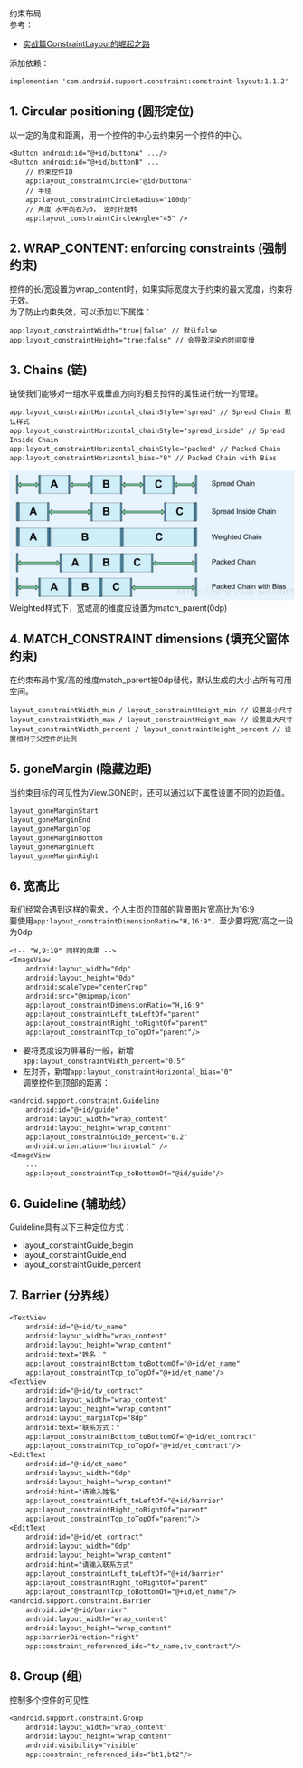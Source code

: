 约束布局  
参考：  
* [实战篇ConstraintLayout的崛起之路](https://www.jianshu.com/p/a74557359882)  

添加依赖：  
```
implemention 'com.android.support.constraint:constraint-layout:1.1.2'
```
## 1. Circular positioning (圆形定位)
以一定的角度和距离，用一个控件的中心去约束另一个控件的中心。  
```
<Button android:id="@+id/buttonA" .../>
<Button android:id="@+id/buttonB" ...
    // 约束控件ID
    app:layout_constraintCircle="@id/buttonA"
    // 半径
    app:layout_constraintCircleRadius="100dp"
    // 角度 水平向右为0， 逆时针旋转
    app:layout_constraintCircleAngle="45" />
```
## 2. WRAP_CONTENT: enforcing constraints (强制约束)
控件的长/宽设置为wrap_content时，如果实际宽度大于约束的最大宽度，约束将无效。  
为了防止约束失效，可以添加以下属性：  
```
app:layout_constraintWidth="true|false" // 默认false
app:layout_constraintHeight="true:false" // 会导致渲染的时间变慢
```
## 3. Chains (链)
链使我们能够对一组水平或垂直方向的相关控件的属性进行统一的管理。  
```
app:layout_constraintHorizontal_chainStyle="spread" // Spread Chain 默认样式
app:layout_constraintHorizontal_chainStyle="spread_inside" // Spread Inside Chain
app:layout_constraintHorizontal_chainStyle="packed" // Packed Chain
app:layout_constraintHorizontal_bias="0" // Packed Chain with Bias
```
![images](https://github.com/nonelittlesong/study-java/blob/master/Layout/ConstraintLayout/imgs/Screenshot%20from%202018-11-20%2009-53-31.png)  
Weighted样式下，宽或高的维度应设置为match_parent(0dp)  
## 4. MATCH_CONSTRAINT dimensions (填充父窗体约束)
在约束布局中宽/高的维度match_parent被0dp替代，默认生成的大小占所有可用空间。  
```
layout_constraintWidth_min / layout_constraintHeight_min // 设置最小尺寸
layout_constraintWidth_max / layout_constraintHeight_max // 设置最大尺寸
layout_constraintWidth_percent / layout_constraintHeight_percent // 设置相对于父控件的比例
```
## 5. goneMargin (隐藏边距)
当约束目标的可见性为View.GONE时，还可以通过以下属性设置不同的边距值。  
```
layout_goneMarginStart
layout_goneMarginEnd
layout_goneMarginTop
layout_goneMarginBottom
layout_goneMarginLeft
layout_goneMarginRight
```
## 6. 宽高比
我们经常会遇到这样的需求，个人主页的顶部的背景图片宽高比为16:9  
要使用`app:layout_constraintDimensionRatio="H,16:9"`，至少要将宽/高之一设为0dp  
```
<!-- "W,9:19" 同样的效果 -->
<ImageView
    android:layout_width="0dp"
    android:layout_height="0dp"
    android:scaleType="centerCrop"
    android:src="@mipmap/icon"
    app:layout_constraintDimensionRatio="H,16:9"
    app:layout_constraintLeft_toLeftOf="parent"
    app:layout_constraintRight_toRightOf="parent"
    app:layout_constraintTop_toTopOf="parent"/>
```
* 要将宽度设为屏幕的一般，新增`app:layout_constraintWidth_percent="0.5"`  
* 左对齐，新增`app:layout_constraintHorizontal_bias="0"`  
调整控件到顶部的距离：  
```
<android.support.constraint.Guideline
    android:id="@+id/guide"
    android:layout_width="wrap_content"
    android:layout_height="wrap_content"
    app:layout_constraintGuide_percent="0.2"
    android:orientation="horizontal" />
<ImageView
    ...
    app:layout_constraintTop_toBottomOf="@id/guide"/>
```
## 6. Guideline (辅助线）
Guideline具有以下三种定位方式：  
* layout_constraintGuide_begin
* layout_constraintGuide_end
* layout_constraintGuide_percent

## 7. Barrier (分界线）
```
<TextView 
    android:id="@+id/tv_name" 
    android:layout_width="wrap_content" 
    android:layout_height="wrap_content" 
    android:text="姓名：" 
    app:layout_constraintBottom_toBottomOf="@+id/et_name" 
    app:layout_constraintTop_toTopOf="@+id/et_name"/> 
<TextView 
    android:id="@+id/tv_contract" 
    android:layout_width="wrap_content" 
    android:layout_height="wrap_content" 
    android:layout_marginTop="8dp" 
    android:text="联系方式：" 
    app:layout_constraintBottom_toBottomOf="@+id/et_contract" 
    app:layout_constraintTop_toTopOf="@+id/et_contract"/> 
<EditText 
    android:id="@+id/et_name" 
    android:layout_width="0dp" 
    android:layout_height="wrap_content" 
    android:hint="请输入姓名" 
    app:layout_constraintLeft_toLeftOf="@+id/barrier" 
    app:layout_constraintRight_toRightOf="parent" 
    app:layout_constraintTop_toTopOf="parent"/> 
<EditText 
    android:id="@+id/et_contract" 
    android:layout_width="0dp" 
    android:layout_height="wrap_content" 
    android:hint="请输入联系方式" 
    app:layout_constraintLeft_toLeftOf="@+id/barrier" 
    app:layout_constraintRight_toRightOf="parent" 
    app:layout_constraintTop_toBottomOf="@+id/et_name"/> 
<android.support.constraint.Barrier 
    android:id="@+id/barrier" 
    android:layout_width="wrap_content" 
    android:layout_height="wrap_content" 
    app:barrierDirection="right" 
    app:constraint_referenced_ids="tv_name,tv_contract"/>
```
## 8. Group (组)
控制多个控件的可见性  
```
<android.support.constraint.Group
    android:layout_width="wrap_content"
    android:layout_height="wrap_content"
    android:visibility="visible"
    app:constraint_referenced_ids="bt1,bt2"/>
```
